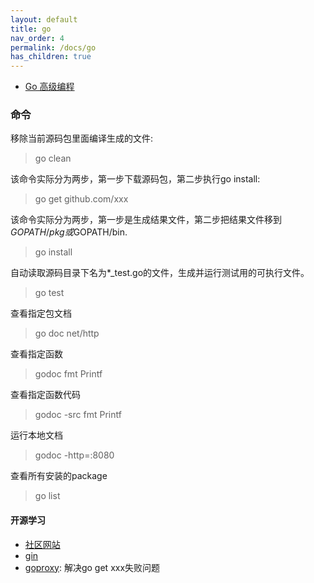 ```yaml
---
layout: default
title: go
nav_order: 4
permalink: /docs/go
has_children: true
---
```


- [Go 高级编程](https://chai2010.gitbooks.io/advanced-go-programming-book/content/)

### 命令
移除当前源码包里面编译生成的文件:
> go clean

该命令实际分为两步，第一步下载源码包，第二步执行go install:
> go get github.com/xxx

该命令实际分为两步，第一步是生成结果文件，第二步把结果文件移到$GOPATH/pkg或$GOPATH/bin.
> go install 

自动读取源码目录下名为*_test.go的文件，生成并运行测试用的可执行文件。
> go test

查看指定包文档
> go doc net/http

查看指定函数
> godoc fmt Printf

查看指定函数代码
> godoc -src fmt Printf

运行本地文档
> godoc -http=:8080

查看所有安装的package
> go list

#### 开源学习
- [社区网站](https://github.com/shen100/golang123)
- [gin](https://github.com/gin-gonic/gin)
- [goproxy](https://goproxy.io): 解决go get xxx失败问题
